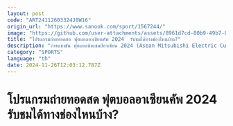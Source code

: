 ```yaml
---
layout: post
code: "ART24112603324J8W16"
origin_url: "https://www.sanook.com/sport/1567244/"
image: "https://github.com/user-attachments/assets/8961d7cd-80b9-49b7-89bd-8f3c81d75535"
title: "โปรแกรมถ่ายทอดสด ฟุตบอลอาเซียนคัพ 2024  รับชมได้ทางช่องไหนบ้าง?"
description: "การแข่งขัน ฟุตบอลชิงแชมป์อาเซียน 2024 (Asean Mitsubishi Electric Cup 2024) ที่จะแข่งขันกันระหว่างวันที่ 8 ธันวาคม 2567 - 5 มกราคม 2568"
category: "SPORTS"
language: "th"
date: 2024-11-26T12:03:12.787Z
---
```


# โปรแกรมถ่ายทอดสด ฟุตบอลอาเซียนคัพ 2024  รับชมได้ทางช่องไหนบ้าง?